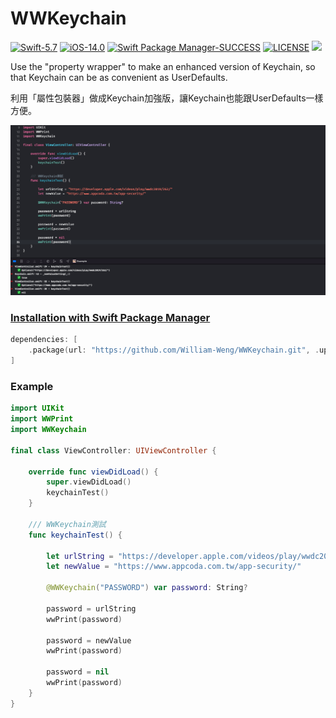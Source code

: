 # WWKeychain

[![Swift-5.7](https://img.shields.io/badge/Swift-5.7-orange.svg?style=flat)](https://developer.apple.com/swift/) [![iOS-14.0](https://img.shields.io/badge/iOS-14.0-pink.svg?style=flat)](https://developer.apple.com/swift/) [![Swift Package Manager-SUCCESS](https://img.shields.io/badge/Swift_Package_Manager-SUCCESS-blue.svg?style=flat)](https://developer.apple.com/swift/) [![LICENSE](https://img.shields.io/badge/LICENSE-MIT-yellow.svg?style=flat)](https://developer.apple.com/swift/) ![](https://img.shields.io/github/v/tag/William-Weng/WWKeychain)

Use the "property wrapper" to make an enhanced version of Keychain, so that Keychain can be as convenient as UserDefaults.

利用「屬性包裝器」做成Keychain加強版，讓Keychain也能跟UserDefaults一樣方便。

![WWKeychain](./Example.png)

### [Installation with Swift Package Manager](https://medium.com/彼得潘的-swift-ios-app-開發問題解答集/使用-spm-安裝第三方套件-xcode-11-新功能-2c4ffcf85b4b)
```swift
dependencies: [
    .package(url: "https://github.com/William-Weng/WWKeychain.git", .upToNextMajor(from: "1.0.0"))
]
```

### Example
```swift
import UIKit
import WWPrint
import WWKeychain

final class ViewController: UIViewController {

    override func viewDidLoad() {
        super.viewDidLoad()
        keychainTest()
    }
    
    /// WWKeychain測試
    func keychainTest() {
        
        let urlString = "https://developer.apple.com/videos/play/wwdc2019/262/"
        let newValue = "https://www.appcoda.com.tw/app-security/"
        
        @WWKeychain("PASSWORD") var password: String?
        
        password = urlString
        wwPrint(password)
        
        password = newValue
        wwPrint(password)
        
        password = nil
        wwPrint(password)
    }
}
```
